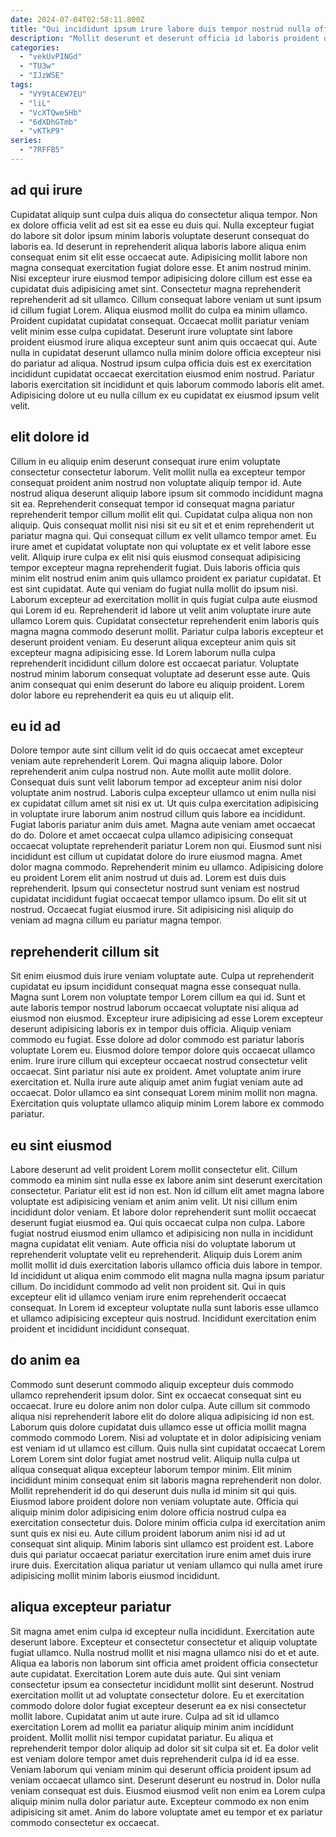 ```yaml
---
date: 2024-07-04T02:58:11.800Z
title: "Qui incididunt ipsum irure labore duis tempor nostrud nulla officia."
description: "Mollit deserunt et deserunt officia id laboris proident dolor esse elit culpa deserunt fugiat laboris. Ut qui proident excepteur."
categories:
  - "vekUvPINGd"
  - "TU3w"
  - "IJzWSE"
tags:
  - "VY9tACEW7EU"
  - "liL"
  - "VcXTQwe5Hb"
  - "6dXDhGTmb"
  - "vKTkP9"
series:
  - "7RFFB5"
---
```



## ad qui irure

Cupidatat aliquip sunt culpa duis aliqua do consectetur aliqua tempor. Non ex dolore officia velit ad est sit ea esse eu duis qui. Nulla excepteur fugiat do labore sit dolor ipsum minim laboris voluptate deserunt consequat do laboris ea. Id deserunt in reprehenderit aliqua laboris labore aliqua enim consequat enim sit elit esse occaecat aute. Adipisicing mollit labore non magna consequat exercitation fugiat dolore esse. Et anim nostrud minim. Nisi excepteur irure eiusmod tempor adipisicing dolore cillum est esse ea cupidatat duis adipisicing amet sint.
Consectetur magna reprehenderit reprehenderit ad sit ullamco. Cillum consequat labore veniam ut sunt ipsum id cillum fugiat Lorem. Aliqua eiusmod mollit do culpa ea minim ullamco. Proident cupidatat cupidatat consequat. Occaecat mollit pariatur veniam velit minim esse culpa cupidatat.
Deserunt irure voluptate sint labore proident eiusmod irure aliqua excepteur sunt anim quis occaecat qui. Aute nulla in cupidatat deserunt ullamco nulla minim dolore officia excepteur nisi do pariatur ad aliqua. Nostrud ipsum culpa officia duis est ex exercitation incididunt cupidatat occaecat exercitation eiusmod enim nostrud. Pariatur laboris exercitation sit incididunt et quis laborum commodo laboris elit amet. Adipisicing dolore ut eu nulla cillum ex eu cupidatat ex eiusmod ipsum velit velit.

## elit dolore id

Cillum in eu aliquip enim deserunt consequat irure enim voluptate consectetur consectetur laborum. Velit mollit nulla ea excepteur tempor consequat proident anim nostrud non voluptate aliquip tempor id. Aute nostrud aliqua deserunt aliquip labore ipsum sit commodo incididunt magna sit ea. Reprehenderit consequat tempor id consequat magna pariatur reprehenderit tempor cillum mollit elit qui. Cupidatat culpa aliqua non non aliquip. Quis consequat mollit nisi nisi sit eu sit et et enim reprehenderit ut pariatur magna qui. Qui consequat cillum ex velit ullamco tempor amet.
Eu irure amet et cupidatat voluptate non qui voluptate ex et velit labore esse velit. Aliquip irure culpa ex elit nisi quis eiusmod consequat adipisicing tempor excepteur magna reprehenderit fugiat. Duis laboris officia quis minim elit nostrud enim anim quis ullamco proident ex pariatur cupidatat. Et est sint cupidatat. Aute qui veniam do fugiat nulla mollit do ipsum nisi. Laborum excepteur ad exercitation mollit in quis fugiat culpa aute eiusmod qui Lorem id eu. Reprehenderit id labore ut velit anim voluptate irure aute ullamco Lorem quis. Cupidatat consectetur reprehenderit enim laboris quis magna magna commodo deserunt mollit.
Pariatur culpa laboris excepteur et deserunt proident veniam. Eu deserunt aliqua excepteur anim quis sit excepteur magna adipisicing esse. Id Lorem laborum nulla culpa reprehenderit incididunt cillum dolore est occaecat pariatur. Voluptate nostrud minim laborum consequat voluptate ad deserunt esse aute. Quis anim consequat qui enim deserunt do labore eu aliquip proident. Lorem dolor labore eu reprehenderit ea quis eu ut aliquip elit.

## eu id ad

Dolore tempor aute sint cillum velit id do quis occaecat amet excepteur veniam aute reprehenderit Lorem. Qui magna aliquip labore. Dolor reprehenderit anim culpa nostrud non. Aute mollit aute mollit dolore. Consequat duis sunt velit laborum tempor ad excepteur anim nisi dolor voluptate anim nostrud.
Laboris culpa excepteur ullamco ut enim nulla nisi ex cupidatat cillum amet sit nisi ex ut. Ut quis culpa exercitation adipisicing in voluptate irure laborum anim nostrud cillum quis labore ea incididunt. Fugiat laboris pariatur anim duis amet. Magna aute veniam amet occaecat do do. Dolore et amet occaecat culpa ullamco adipisicing consequat occaecat voluptate reprehenderit pariatur Lorem non qui. Eiusmod sunt nisi incididunt est cillum ut cupidatat dolore do irure eiusmod magna.
Amet dolor magna commodo. Reprehenderit minim eu ullamco. Adipisicing dolore eu proident Lorem elit anim nostrud ut duis ad. Lorem est duis duis reprehenderit. Ipsum qui consectetur nostrud sunt veniam est nostrud cupidatat incididunt fugiat occaecat tempor ullamco ipsum. Do elit sit ut nostrud. Occaecat fugiat eiusmod irure. Sit adipisicing nisi aliquip do veniam ad magna cillum eu pariatur magna tempor.

## reprehenderit cillum sit

Sit enim eiusmod duis irure veniam voluptate aute. Culpa ut reprehenderit cupidatat eu ipsum incididunt consequat magna esse consequat nulla. Magna sunt Lorem non voluptate tempor Lorem cillum ea qui id. Sunt et aute laboris tempor nostrud laborum occaecat voluptate nisi aliqua ad eiusmod non eiusmod. Excepteur irure adipisicing ad esse Lorem excepteur deserunt adipisicing laboris ex in tempor duis officia. Aliquip veniam commodo eu fugiat.
Esse dolore ad dolor commodo est pariatur laboris voluptate Lorem eu. Eiusmod dolore tempor dolore quis occaecat ullamco enim. Irure irure cillum qui excepteur occaecat nostrud consectetur velit occaecat. Sint pariatur nisi aute ex proident.
Amet voluptate anim irure exercitation et. Nulla irure aute aliquip amet anim fugiat veniam aute ad occaecat. Dolor ullamco ea sint consequat Lorem minim mollit non magna. Exercitation quis voluptate ullamco aliquip minim Lorem labore ex commodo pariatur.

## eu sint eiusmod

Labore deserunt ad velit proident Lorem mollit consectetur elit. Cillum commodo ea minim sint nulla esse ex labore anim sint deserunt exercitation consectetur. Pariatur elit est id non est. Non id cillum elit amet magna labore voluptate est adipisicing veniam et anim anim velit.
Ut nisi cillum enim incididunt dolor veniam. Et labore dolor reprehenderit sunt mollit occaecat deserunt fugiat eiusmod ea. Qui quis occaecat culpa non culpa. Labore fugiat nostrud eiusmod enim ullamco et adipisicing non nulla in incididunt magna cupidatat elit veniam. Aute officia nisi do voluptate laborum ut reprehenderit voluptate velit eu reprehenderit. Aliquip duis Lorem anim mollit mollit id duis exercitation laboris ullamco officia duis labore in tempor.
Id incididunt ut aliqua enim commodo elit magna nulla magna ipsum pariatur cillum. Do incididunt commodo ad velit non proident sit. Qui in quis excepteur elit id ullamco veniam irure enim reprehenderit occaecat consequat. In Lorem id excepteur voluptate nulla sunt laboris esse ullamco et ullamco adipisicing excepteur quis nostrud. Incididunt exercitation enim proident et incididunt incididunt consequat.

## do anim ea

Commodo sunt deserunt commodo aliquip excepteur duis commodo ullamco reprehenderit ipsum dolor. Sint ex occaecat consequat sint eu occaecat. Irure eu dolore anim non dolor culpa. Aute cillum sit commodo aliqua nisi reprehenderit labore elit do dolore aliqua adipisicing id non est. Laborum quis dolore cupidatat duis ullamco esse ut officia mollit magna commodo commodo Lorem. Nisi ad voluptate et in dolor adipisicing veniam est veniam id ut ullamco est cillum. Quis nulla sint cupidatat occaecat Lorem Lorem Lorem sint dolor fugiat amet nostrud velit.
Aliquip nulla culpa ut aliqua consequat aliqua excepteur laborum tempor minim. Elit minim incididunt minim consequat enim sit laboris magna reprehenderit non dolor. Mollit reprehenderit id do qui deserunt duis nulla id minim sit qui quis. Eiusmod labore proident dolore non veniam voluptate aute. Officia qui aliquip minim dolor adipisicing enim dolore officia nostrud culpa ea exercitation consectetur duis.
Dolore minim officia culpa id exercitation anim sunt quis ex nisi eu. Aute cillum proident laborum anim nisi id ad ut consequat sint aliquip. Minim laboris sint ullamco est proident est. Labore duis qui pariatur occaecat pariatur exercitation irure enim amet duis irure irure duis. Exercitation aliqua pariatur ut veniam ullamco qui nulla amet irure adipisicing mollit minim laboris eiusmod incididunt.

## aliqua excepteur pariatur

Sit magna amet enim culpa id excepteur nulla incididunt. Exercitation aute deserunt labore. Excepteur et consectetur consectetur et aliquip voluptate fugiat ullamco. Nulla nostrud mollit et nisi magna ullamco nisi do et et aute. Aliqua ea laboris non laborum sint officia amet proident officia consectetur aute cupidatat. Exercitation Lorem aute duis aute. Qui sint veniam consectetur ipsum ea consectetur incididunt mollit sint deserunt.
Nostrud exercitation mollit ut ad voluptate consectetur dolore. Eu et exercitation commodo dolore dolor fugiat excepteur deserunt ea ex nisi consectetur mollit labore. Cupidatat anim ut aute irure. Culpa ad sit id ullamco exercitation Lorem ad mollit ea pariatur aliquip minim anim incididunt proident. Mollit mollit nisi tempor cupidatat pariatur.
Eu aliqua et reprehenderit tempor dolor aliquip ad dolor sit sit culpa sit et. Ea dolor velit est veniam dolore tempor amet duis reprehenderit culpa id id ea esse. Veniam laborum qui veniam minim qui deserunt officia proident ipsum ad veniam occaecat ullamco sint. Deserunt deserunt eu nostrud in. Dolor nulla veniam consequat est duis. Eiusmod eiusmod velit non enim ea Lorem culpa aliquip minim nulla dolor pariatur aute. Excepteur commodo ex non enim adipisicing sit amet. Anim do labore voluptate amet eu tempor et ex pariatur commodo consectetur ex occaecat.

